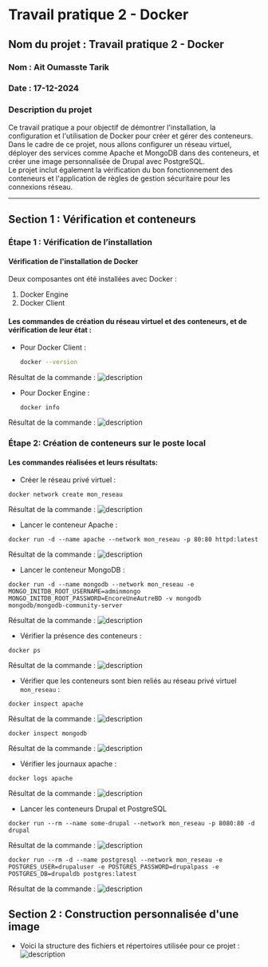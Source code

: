 # Travail pratique 2 - Docker

## Nom du projet : Travail pratique 2 - Docker
### Nom : Ait Oumasste Tarik
### Date : 17-12-2024

### Description du projet
Ce travail pratique a pour objectif de démontrer l'installation, la configuration et l'utilisation de Docker pour créer et gérer des conteneurs.  
Dans le cadre de ce projet, nous allons configurer un réseau virtuel, déployer des services comme Apache et MongoDB dans des conteneurs, et créer une image personnalisée de Drupal avec PostgreSQL.  
Le projet inclut également la vérification du bon fonctionnement des conteneurs et l'application de règles de gestion sécuritaire pour les connexions réseau.

---

## Section 1 : Vérification et conteneurs

### Étape 1 : Vérification de l’installation

#### Vérification de l'installation de Docker
Deux composantes ont été installées avec Docker :  
1. Docker Engine  
2. Docker Client

#### Les commandes de création du réseau virtuel et des conteneurs, et de vérification de leur état :

- Pour Docker Client :
  ```bash
  docker --version
   ``` 
Résultat de la commande :
![description](Images/verif_Docker1.png) 


- Pour Docker Engine :
   ```
   docker info
   ```
Résultat de la commande :
![description](Images/verif_Docker2.png) 

### Étape 2: Création de conteneurs sur le poste local
#### Les commandes réalisées et leurs résultats:

- Créer le réseau privé virtuel :

```
docker network create mon_reseau
```
Résultat de la commande :
![description](Images/networkCreate.png)


- Lancer le conteneur Apache :
```
docker run -d --name apache --network mon_reseau -p 80:80 httpd:latest
```
Résultat de la commande :
![description](Images/cont_apache.png)


- Lancer le conteneur MongoDB :
```
docker run -d --name mongodb --network mon_reseau -e MONGO_INITDB_ROOT_USERNAME=adminmongo MONGO_INITDB_ROOT_PASSWORD=EncoreUneAutreBD -v mongodb mongodb/mongodb-community-server
```
Résultat de la commande :
![description](Images/cont_mongdb.png)


- Vérifier la présence des conteneurs :
```
docker ps
```
Résultat de la commande :
![description](Images/VerifPresenceCont.png)


- Vérifier que les conteneurs sont bien reliés au réseau privé virtuel ```mon_reseau``` :
```
docker inspect apache 
```
Résultat de la commande :
![description](Images/VerifApacheReseau.png)


```
docker inspect mongodb 
```
Résultat de la commande :
![description](Images/VerifMongodbReseau.png)


- Vérifier les journaux apache :
```
docker logs apache
```
Résultat de la commande :
![description](Images/JournauxApache.png)


- Lancer les conteneurs Drupal et PostgreSQL
``` 
docker run --rm --name some-drupal --network mon_reseau -p 8080:80 -d drupal
```
Résultat de la commande :
![description](Images/ContDrupal.png)

```
docker run --rm -d --name postgresql --network mon_reseau -e POSTGRES_USER=drupaluser -e POSTGRES_PASSWORD=drupalpass -e POSTGRES_DB=drupaldb postgres:latest
```
Résultat de la commande :
![description](Images/ContPostgresql.png)



## Section 2 : Construction personnalisée d'une image
- Voici la structure des fichiers et répertoires utilisée pour ce projet :
![description](Images/tree.png) 
